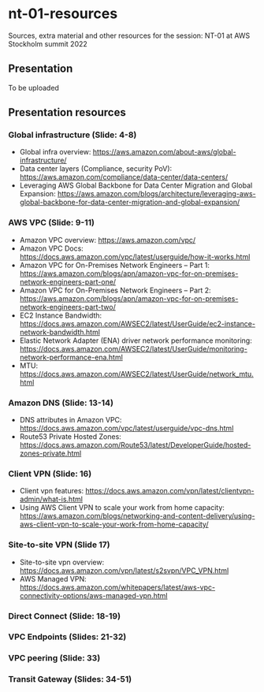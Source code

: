 # nt-01-resources
Sources, extra material and other resources for the session: NT-01 at AWS Stockholm summit 2022


## Presentation
To be uploaded

## Presentation resources

### Global infrastructure (Slide: 4-8)
* Global infra overview: https://aws.amazon.com/about-aws/global-infrastructure/ 
* Data center layers (Compliance, security PoV): https://aws.amazon.com/compliance/data-center/data-centers/ 
* Leveraging AWS Global Backbone for Data Center Migration and Global Expansion: https://aws.amazon.com/blogs/architecture/leveraging-aws-global-backbone-for-data-center-migration-and-global-expansion/

### AWS VPC (Slide: 9-11)

* Amazon VPC overview: https://aws.amazon.com/vpc/
* Amazon VPC Docs: https://docs.aws.amazon.com/vpc/latest/userguide/how-it-works.html
* Amazon VPC for On-Premises Network Engineers – Part 1: https://aws.amazon.com/blogs/apn/amazon-vpc-for-on-premises-network-engineers-part-one/
* Amazon VPC for On-Premises Network Engineers – Part 2: https://aws.amazon.com/blogs/apn/amazon-vpc-for-on-premises-network-engineers-part-two/
* EC2 Instance Bandwidth: https://docs.aws.amazon.com/AWSEC2/latest/UserGuide/ec2-instance-network-bandwidth.html 
* Elastic Network Adapter (ENA) driver network performance monitoring: https://docs.aws.amazon.com/AWSEC2/latest/UserGuide/monitoring-network-performance-ena.html
* MTU: https://docs.aws.amazon.com/AWSEC2/latest/UserGuide/network_mtu.html 

### Amazon DNS (Slide: 13-14)
* DNS attributes in Amazon VPC: https://docs.aws.amazon.com/vpc/latest/userguide/vpc-dns.html
* Route53 Private Hosted Zones: https://docs.aws.amazon.com/Route53/latest/DeveloperGuide/hosted-zones-private.html 

### Client VPN (Slide: 16)
* Client vpn features: https://docs.aws.amazon.com/vpn/latest/clientvpn-admin/what-is.html
* Using AWS Client VPN to scale your work from home capacity: https://aws.amazon.com/blogs/networking-and-content-delivery/using-aws-client-vpn-to-scale-your-work-from-home-capacity/

### Site-to-site VPN (Slide 17)
* Site-to-site vpn overview: https://docs.aws.amazon.com/vpn/latest/s2svpn/VPC_VPN.html
* AWS Managed VPN: https://docs.aws.amazon.com/whitepapers/latest/aws-vpc-connectivity-options/aws-managed-vpn.html 

### Direct Connect (Slide: 18-19)

### VPC Endpoints (Slides: 21-32)

### VPC peering (Slide: 33)

### Transit Gateway (Slides: 34-51)





